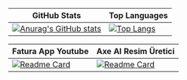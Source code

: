 | GitHub Stats  | Top Languages |
| ------------- | ------------- |
| [![Anurag's GitHub stats](https://github-readme-stats.vercel.app/api?username=eyaprak&show_icons=true&theme=radical)](https://github.com/eyaprak/github-readme-stats)  | [![Top Langs](https://github-readme-stats.vercel.app/api/top-langs/?username=eyaprak&layout=compact&show_icons=true&theme=radical)](https://github.com/eyaprak/github-readme-stats)|

| Fatura App Youtube  | Axe AI Resim Üretici |
| ------------- | ------------- |
| [![Readme Card](https://github-readme-stats.vercel.app/api/pin/?username=eyaprak&repo=fatura-app-youtube&theme=radical)](https://github.com/eyaprak/fatura-app-youtube)  | [![Readme Card](https://github-readme-stats.vercel.app/api/pin/?username=eyaprak&repo=axe-resim-uretici&theme=radical)](https://github.com/eyaprak/axe-resim-uretici)| 

